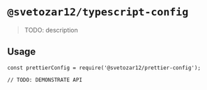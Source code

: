# `@svetozar12/typescript-config`

> TODO: description

## Usage

```
const prettierConfig = require('@svetozar12/prettier-config');

// TODO: DEMONSTRATE API
```
